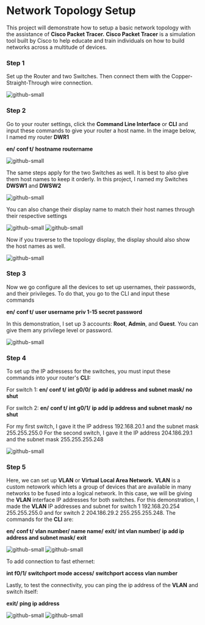 # Network Topology Setup

This project will demonstrate how to setup a basic network topology with the assistance of **Cisco Packet Tracer.** 
**Cisco Packet Tracer** is a simulation tool built by Cisco to help educate and train individuals on how to build networks across a multitude of devices.

### Step 1
Set up the Router and two Switches. Then connect them with the Copper-Straight-Through wire connection.

![github-small](https://github.com/DerekWongso/Network-Topology/blob/3dfb1fe3b4ef15e55ee5005c8b51e3f2a382cb32/Images/r%26s.png)

### Step 2
Go to your router settings, click the **Command Line Interface** or **CLI** and input these commands to give your router a host name. In the image below, I named my router **DWR1**

**en/**
**conf t/**
**hostname routername**

![github-small](https://github.com/DerekWongso/Network-Topology/blob/3dfb1fe3b4ef15e55ee5005c8b51e3f2a382cb32/Images/dwr1.png)


The same steps apply for the two Switches as well. It is best to also give them host names to keep it orderly. In this project, I named my Switches **DWSW1** and **DWSW2**

![github-small](https://github.com/DerekWongso/Network-Topology/blob/3dfb1fe3b4ef15e55ee5005c8b51e3f2a382cb32/Images/dwsw1.png)

You can also change their display name to match their host names through their respective settings

![github-small](https://github.com/DerekWongso/Network-Topology/blob/3dfb1fe3b4ef15e55ee5005c8b51e3f2a382cb32/Images/display1.png)
![github-small](https://github.com/DerekWongso/Network-Topology/blob/main/Images/display2.png)

Now if you traverse to the topology display, the display should also show the host names as well.

![github-small](https://github.com/DerekWongso/Network-Topology/blob/main/Images/topology.png)

### Step 3
Now we go configure all the devices to set up usernames, their passwords, and their privileges. To do that, you go to the CLI and input these commands

**en/**
**conf t/**
**user username priv 1-15 secret password**

In this demonstration, I set up 3 accounts: **Root**, **Admin**, and **Guest**. You can give them any privilege level or password.

![github-small](https://github.com/DerekWongso/Network-Topology/blob/main/Images/userpw.png)

### Step 4
To set up the IP adressess for the switches, you must input these commands into your router's **CLI:**

For switch 1:
**en/**
**conf t/**
**int g0/0/**
**ip add ip address and subnet mask/**
**no shut**

For switch 2:
**en/**
**conf t/**
**int g0/1/**
**ip add ip address and subnet mask/**
**no shut**

For my first switch, I gave it the IP address 192.168.20.1 and the subnet mask 255.255.255.0
For the second switch, I gave it the IP address 204.186.29.1 and the subnet mask 255.255.255.248

![github-small](https://github.com/DerekWongso/Network-Topology/blob/main/Images/ip.png)

### Step 5
Here, we can set up **VLAN** or **Virtual Local Area Network.** **VLAN** is a custom netowork which lets a group of devices that are available in many networks to be fused into a logical network. In this case, we will be giving the **VLAN** interface IP addresses for both switches. For this demonstration, I made the **VLAN** IP addresses and subnet for  switch 1 192.168.20.254 255.255.255.0 and for switch 2 204.186.29.2 255.255.255.248. The commands for the **CLI** are:

**en/**
**conf t/**
**vlan number/**
**name name/**
**exit/**
**int vlan number/**
**ip add ip address and subnet mask/**
**exit**

![github-small](https://github.com/DerekWongso/Network-Topology/blob/main/Images/sw1Vlan.png)
![github-small](https://github.com/DerekWongso/Network-Topology/blob/main/Images/sw2vlan.png)

To add connection to fast ethernet:

**int f0/1/**
**switchport mode access/**
**switchport access vlan number**


Lastly, to test the connectivity, you can ping the ip address of the **VLAN** and switch itself:

**exit/**
**ping ip address**

![github-small](https://github.com/DerekWongso/Network-Topology/blob/main/Images/sw1connect.png)
![github-small](https://github.com/DerekWongso/Network-Topology/blob/main/Images/sw2connect.png)

